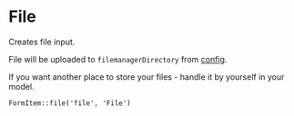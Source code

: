 # File

Creates file input. 

File will be uploaded to `filemanagerDirectory` from [config](/{{version}}/configuration/general). 

If you want another place to store your files - handle it by yourself in your model.

	FormItem::file('file', 'File')